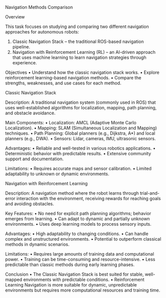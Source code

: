 Navigation Methods Comparison

Overview

This task focuses on studying and comparing two different navigation approaches for autonomous robots:
 1. Classic Navigation Stack – the traditional ROS-based navigation pipeline.
 2. Navigation with Reinforcement Learning (RL) – an AI-driven approach that uses machine learning to learn navigation strategies through experience.

Objectives
 • Understand how the classic navigation stack works.
 • Explore reinforcement learning-based navigation methods.
 • Compare the strengths, weaknesses, and use cases for each method.

Classic Navigation Stack

Description:
A traditional navigation system (commonly used in ROS) that uses well-established algorithms for localization, mapping, path planning, and obstacle avoidance.

Main Components:
 • Localization: AMCL (Adaptive Monte Carlo Localization).
 • Mapping: SLAM (Simultaneous Localization and Mapping) techniques.
 • Path Planning: Global planners (e.g., Dijkstra, A*) and local planners (e.g., DWA).
 • Sensors: Lidar, cameras, IMU, ultrasonic sensors.

Advantages:
 • Reliable and well-tested in various robotics applications.
 • Deterministic behavior with predictable results.
 • Extensive community support and documentation.

Limitations:
 • Requires accurate maps and sensor calibration.
 • Limited adaptability to unknown or dynamic environments.

Navigation with Reinforcement Learning

Description:
A navigation method where the robot learns through trial-and-error interaction with the environment, receiving rewards for reaching goals and avoiding obstacles.

Key Features:
 • No need for explicit path planning algorithms; behavior emerges from learning.
 • Can adapt to dynamic and partially unknown environments.
 • Uses deep learning models to process sensory inputs.

Advantages:
 • High adaptability to changing conditions.
 • Can handle complex and unstructured environments.
 • Potential to outperform classical methods in dynamic scenarios.

Limitations:
 • Requires large amounts of training data and computational power.
 • Training can be time-consuming and resource-intensive.
 • Less predictable than classic methods during early learning phases.



Conclusion
 • The Classic Navigation Stack is best suited for stable, well-mapped environments with predictable conditions.
 • Reinforcement Learning Navigation is more suitable for dynamic, unpredictable environments but requires more computational resources and training time.
